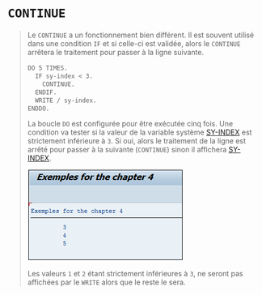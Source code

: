 # **`CONTINUE`**

> Le `CONTINUE` a un fonctionnement bien différent. Il est souvent utilisé dans une condition `IF` et si celle-ci est validée, alors le `CONTINUE` arrêtera le traitement pour passer à la ligne suivante.
>
> ```JS
> DO 5 TIMES.
>   IF sy-index < 3.
>     CONTINUE.
>   ENDIF.
>   WRITE / sy-index.
> ENDDO.
> ```
>
> La boucle `DO` est configurée pour être exécutée cinq fois. Une condition va tester si la valeur de la variable système [SY-INDEX](../99_Help/02_SY-SYSTEM.md) est strictement inférieure à `3`. Si oui, alors le traitement de la ligne est arrêté pour passer à la suivante (`CONTINUE`) sinon il affichera [SY-INDEX](../99_Help/02_SY-SYSTEM.md).
>
> ![](../00_Ressources/03_04_01.png)
>
> Les valeurs `1` et `2` étant strictement inférieures à `3`, ne seront pas affichées par le `WRITE` alors que le reste le sera.
